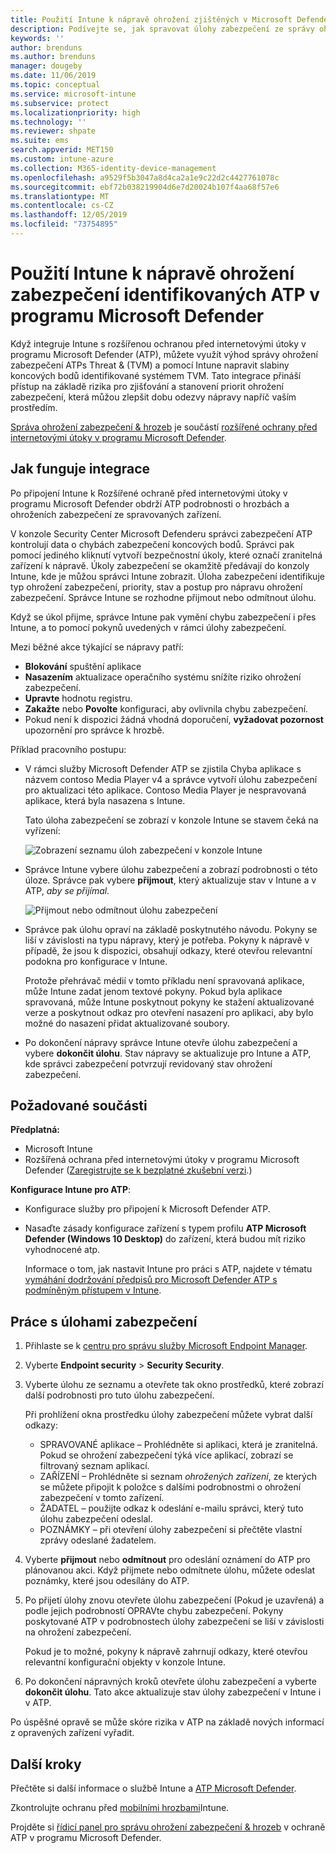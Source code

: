 ```yaml
---
title: Použití Intune k nápravě ohrožení zjištěných v Microsoft Defender ATP – Azure | Microsoft Docs
description: Podívejte se, jak spravovat úlohy zabezpečení ze správy ohrožení zabezpečení a & hrozeb v programu Microsoft Defender Advanced Threat Protection (ATP) z konzoly Intune.
keywords: ''
author: brenduns
ms.author: brenduns
manager: dougeby
ms.date: 11/06/2019
ms.topic: conceptual
ms.service: microsoft-intune
ms.subservice: protect
ms.localizationpriority: high
ms.technology: ''
ms.reviewer: shpate
ms.suite: ems
search.appverid: MET150
ms.custom: intune-azure
ms.collection: M365-identity-device-management
ms.openlocfilehash: a9529f5b3047a8d4ca2a1e9c22d2c4427761078c
ms.sourcegitcommit: ebf72b038219904d6e7d20024b107f4aa68f57e6
ms.translationtype: MT
ms.contentlocale: cs-CZ
ms.lasthandoff: 12/05/2019
ms.locfileid: "73754895"
---
```

# <a name="use-intune-to-remediate-vulnerabilities-identified-by-microsoft-defender-atp"></a>Použití Intune k nápravě ohrožení zabezpečení identifikovaných ATP v programu Microsoft Defender

Když integruje Intune s rozšířenou ochranou před internetovými útoky v programu Microsoft Defender (ATP), můžete využít výhod správy ohrožení zabezpečení ATPs Threat & (TVM) a pomocí Intune napravit slabiny koncových bodů identifikované systémem TVM. Tato integrace přináší přístup na základě rizika pro zjišťování a stanovení priorit ohrožení zabezpečení, která můžou zlepšit dobu odezvy nápravy napříč vaším prostředím.

[Správa ohrožení zabezpečení & hrozeb](https://docs.microsoft.com/windows/security/threat-protection/windows-defender-atp/next-gen-threat-and-vuln-mgt) je součástí [rozšířené ochrany před internetovými útoky v programu Microsoft Defender](https://docs.microsoft.com/windows/security/threat-protection/windows-defender-atp/windows-defender-advanced-threat-protection).

## <a name="how-integration-works"></a>Jak funguje integrace

Po připojení Intune k Rozšířené ochraně před internetovými útoky v programu Microsoft Defender obdrží ATP podrobnosti o hrozbách a ohroženích zabezpečení ze spravovaných zařízení.

V konzole Security Center Microsoft Defenderu správci zabezpečení ATP kontrolují data o chybách zabezpečení koncových bodů. Správci pak pomocí jediného kliknutí vytvoří bezpečnostní úkoly, které označí zranitelná zařízení k nápravě. Úkoly zabezpečení se okamžitě předávají do konzoly Intune, kde je můžou správci Intune zobrazit. Úloha zabezpečení identifikuje typ ohrožení zabezpečení, priority, stav a postup pro nápravu ohrožení zabezpečení. Správce Intune se rozhodne přijmout nebo odmítnout úlohu.

Když se úkol přijme, správce Intune pak vymění chybu zabezpečení i přes Intune, a to pomocí pokynů uvedených v rámci úlohy zabezpečení.

Mezi běžné akce týkající se nápravy patří:

- **Blokování** spuštění aplikace
- **Nasazením** aktualizace operačního systému snížíte riziko ohrožení zabezpečení.
- **Upravte** hodnotu registru.
- **Zakažte** nebo **Povolte** konfiguraci, aby ovlivnila chybu zabezpečení.
- Pokud není k dispozici žádná vhodná doporučení, **vyžadovat pozornost** upozornění pro správce k hrozbě.

Příklad pracovního postupu:

- V rámci služby Microsoft Defender ATP se zjistila Chyba aplikace s názvem contoso Media Player v4 a správce vytvoří úlohu zabezpečení pro aktualizaci této aplikace. Contoso Media Player je nespravovaná aplikace, která byla nasazena s Intune.

  Tato úloha zabezpečení se zobrazí v konzole Intune se stavem čeká na vyřízení:

  ![Zobrazení seznamu úloh zabezpečení v konzole Intune](./media/atp-manage-vulnerabilities/temp-security-tasks.png)

- Správce Intune vybere úlohu zabezpečení a zobrazí podrobnosti o této úloze.  Správce pak vybere **přijmout**, který aktualizuje stav v Intune a v ATP, *aby se přijímal.*

  ![Přijmout nebo odmítnout úlohu zabezpečení](./media/atp-manage-vulnerabilities/temp-accept-task.png)

- Správce pak úlohu opraví na základě poskytnutého návodu. Pokyny se liší v závislosti na typu nápravy, který je potřeba. Pokyny k nápravě v případě, že jsou k dispozici, obsahují odkazy, které otevřou relevantní podokna pro konfigurace v Intune.

  Protože přehrávač médií v tomto příkladu není spravovaná aplikace, může Intune zadat jenom textové pokyny. Pokud byla aplikace spravovaná, může Intune poskytnout pokyny ke stažení aktualizované verze a poskytnout odkaz pro otevření nasazení pro aplikaci, aby bylo možné do nasazení přidat aktualizované soubory.

- Po dokončení nápravy správce Intune otevře úlohu zabezpečení a vybere **dokončit úlohu**.  Stav nápravy se aktualizuje pro Intune a ATP, kde správci zabezpečení potvrzují revidovaný stav ohrožení zabezpečení.

## <a name="prerequisites"></a>Požadované součásti  

**Předplatná:**

- Microsoft Intune  
- Rozšířená ochrana před internetovými útoky v programu Microsoft Defender ([Zaregistrujte se k bezplatné zkušební verzi](https://www.microsoft.com/WindowsForBusiness/windows-atp?ocid=docs-wdatp-main-abovefoldlink).)

**Konfigurace Intune pro ATP**:

- Konfigurace služby pro připojení k Microsoft Defender ATP.
- Nasaďte zásady konfigurace zařízení s typem profilu **ATP Microsoft Defender (Windows 10 Desktop)** do zařízení, která budou mít riziko vyhodnocené atp.

  Informace o tom, jak nastavit Intune pro práci s ATP, najdete v tématu [vymáhání dodržování předpisů pro Microsoft Defender ATP s podmíněným přístupem v Intune](advanced-threat-protection.md#enable-microsoft-defender-atp-in-intune).

## <a name="work-with-security-tasks"></a>Práce s úlohami zabezpečení

1. Přihlaste se k [centru pro správu služby Microsoft Endpoint Manager](https://go.microsoft.com/fwlink/?linkid=2109431).

2. Vyberte **Endpoint security** > **Security Security**.

3. Vyberte úlohu ze seznamu a otevřete tak okno prostředků, které zobrazí další podrobnosti pro tuto úlohu zabezpečení.

   Při prohlížení okna prostředku úlohy zabezpečení můžete vybrat další odkazy:

   - SPRAVOVANÉ aplikace – Prohlédněte si aplikaci, která je zranitelná. Pokud se ohrožení zabezpečení týká více aplikací, zobrazí se filtrovaný seznam aplikací.
   - ZAŘÍZENÍ – Prohlédněte si seznam *ohrožených zařízení*, ze kterých se můžete připojit k položce s dalšími podrobnostmi o ohrožení zabezpečení v tomto zařízení.
   - ŽADATEL – použijte odkaz k odeslání e-mailu správci, který tuto úlohu zabezpečení odeslal.
   - POZNÁMKY – při otevření úlohy zabezpečení si přečtěte vlastní zprávy odeslané žadatelem.

4. Vyberte **přijmout** nebo **odmítnout** pro odeslání oznámení do ATP pro plánovanou akci. Když přijmete nebo odmítnete úlohu, můžete odeslat poznámky, které jsou odesílány do ATP.

5. Po přijetí úlohy znovu otevřete úlohu zabezpečení (Pokud je uzavřená) a podle jejich podrobností OPRAVte chybu zabezpečení. Pokyny poskytované ATP v podrobnostech úlohy zabezpečení se liší v závislosti na ohrožení zabezpečení.

   Pokud je to možné, pokyny k nápravě zahrnují odkazy, které otevřou relevantní konfigurační objekty v konzole Intune.

6. Po dokončení nápravných kroků otevřete úlohu zabezpečení a vyberte **dokončit úlohu**.  Tato akce aktualizuje stav úlohy zabezpečení v Intune i v ATP.

Po úspěšné opravě se může skóre rizika v ATP na základě nových informací z opravených zařízení vyřadit.

## <a name="next-steps"></a>Další kroky
Přečtěte si další informace o službě Intune a [ATP Microsoft Defender](advanced-threat-protection.md).

Zkontrolujte ochranu před [mobilními hrozbami](mobile-threat-defense.md)Intune.

Projděte si [řídicí panel pro správu ohrožení zabezpečení & hrozeb](https://docs.microsoft.com/windows/security/threat-protection/windows-defender-atp/tvm-dashboard-insights) v ochraně ATP v programu Microsoft Defender.
